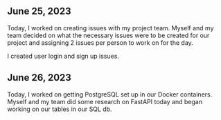 ## June 25, 2023

Today, I worked on creating issues with my project team. Myself and my team decided on what the necessary issues were to be created for our project and assigning 2 issues per person to work on for the day.

I created user login and sign up issues.

## June 26, 2023

Today, I worked on getting PostgreSQL set up in our Docker containers. Myself and my team did some research on FastAPI today and began working on our tables in our SQL db.
